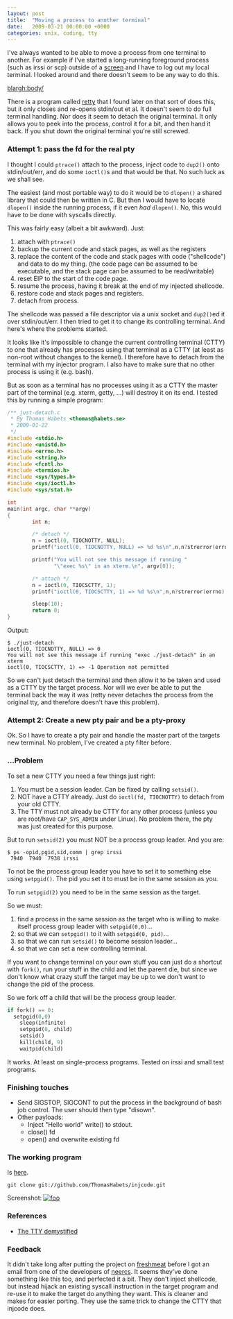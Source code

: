 ```yaml
---
layout: post
title:  "Moving a process to another terminal"
date:   2009-03-21 00:00:00 +0000
categories: unix, coding, tty
---
```


I've always wanted to be able to move a process from one terminal to
another. For example if I've started a long-running foreground process
(such as irssi or scp) outside of a
[screen](http://www.gnu.org/software/screen/) and I have to log out my
local terminal. I looked around and there doesn't seem to be any way
to do this.

<blargh:body/>

There is a program called
[retty](http://pasky.or.cz/~pasky/dev/retty/) that I found later on
that sort of does this, but it only closes and re-opens stdin/out et
al. It doesn't seem to do full terminal handling. Nor does it seem to
detach the original terminal. It only allows you to peek into the
process, control it for a bit, and then hand it back. If you shut down
the original terminal you're still screwed.

### Attempt 1: pass the fd for the real pty

I thought I could `ptrace()` attach to the process, inject code to
`dup2()` onto stdin/out/err, and do some `ioctl()`s and that would be
that. No such luck as we shall see.

The easiest (and most portable way) to do it would be to `dlopen()` a
shared library that could then be written in C. But then I would have
to locate `dlopen()` inside the running process, if it even *had*
`dlopen()`. No, this would have to be done with syscalls directly.

This was fairly easy (albeit a bit awkward). Just:

1. attach with `ptrace()`
2. backup the current code and stack pages, as well as the registers
3. replace the content of the code and stack pages with code ("shellcode") and data to do my thing. (the code page can be assumed to be executable, and the stack page can be assumed to be read/writable)
4. reset EIP to the start of the code page.
5. resume the process, having it break at the end of my injected shellcode.
6. restore code and stack pages and registers.
7. detach from process.

The shellcode was passed a file descriptor via a unix socket and
`dup2()`ed it over stdin/out/err. I then tried to get it to change its
controlling terminal. And here's where the problems started.

It looks like it's impossible to change the current controlling terminal
(CTTY) to one that already has processes using that terminal as a CTTY (at least
as non-root without changes to the kernel). I therefore have to detach
from the terminal with my injector program. I also have to make sure that no
other process is using it (e.g. bash).

But as soon as a terminal has no processes using it as a CTTY the
master part of the terminal (e.g. xterm, getty, ...) will destroy it on
its end. I tested this by running a simple program:

```c
/** just-detach.c
 * By Thomas Habets <thomas@habets.se>
 * 2009-01-22
 */
#include <stdio.h>
#include <unistd.h>
#include <errno.h>
#include <string.h>
#include <fcntl.h>
#include <termios.h>
#include <sys/types.h>
#include <sys/ioctl.h>
#include <sys/stat.h>

int
main(int argc, char **argv)
{
        int n;

        /* detach */
        n = ioctl(0, TIOCNOTTY, NULL);
        printf("ioctl(0, TIOCNOTTY, NULL) => %d %s\n",n,n?strerror(errno):"");

        printf("You will not see this message if running "
               "\"exec %s\" in an xterm.\n", argv[0]);

        /* attach */
        n = ioctl(0, TIOCSCTTY, 1);
        printf("ioctl(0, TIOCSCTTY, 1) => %d %s\n",n,n?strerror(errno):"");

        sleep(10);
        return 0;
}
```

Output:
```shell
$ ./just-detach
ioctl(0, TIOCNOTTY, NULL) => 0
You will not see this message if running "exec ./just-detach" in an xterm
ioctl(0, TIOCSCTTY, 1) => -1 Operation not permitted
```

So we can't just detach the terminal and then allow it to be taken and
used as a CTTY by the target process. Nor will we ever be able to
put the terminal back the way it was (retty never detaches the process
from the original tty, and therefore doesn't have this problem).

### Attempt 2: Create a new pty pair and be a pty-proxy

Ok. So I have to create a pty pair and handle the master part
of the targets new terminal. No problem, I've created a pty filter
before.

### ...Problem

To set a new CTTY you need a few things just right:

1. You must be a session leader. Can be fixed by calling `setsid()`.
2. NOT have a CTTY already. Just do `ioctl(fd, TIOCNOTTY)` to detach from your old CTTY.
3. The TTY must not already be CTTY for any other process (unless you
   are root/have `CAP_SYS_ADMIN` under Linux). No problem there, the pty
   was just created for this purpose.

But to run `setsid(2)` you must NOT be a process group leader. And you are:

```shell
$ ps -opid,pgid,sid,comm | grep irssi
 7940  7940  7938 irssi
```

To not be the process group leader you have to set it to something
else using `setpgid()`. The pid you set it to must be in the same
session as you.

To run `setpgid(2)` you need to be in the same session as the target.

  So we must:

1. find a process in the same session as the target who is willing to
   make itself process group leader with `setpgid(0,0)`...
2. so that we can `setpgid()` to it with `setpgid(0, pid)`...
3. so that we can run `setsid()` to become session leader...
4. so that we can set a new controlling terminal.

If you want to change terminal on your own stuff you can just do
a shortcut with `fork()`, run your stuff in the child and let the
parent die, but since we don't know what crazy stuff the target
may be up to we don't want to change the pid of the process.

So we fork off a child that will be the process group leader.

```python
if fork() == 0:
  setpgid(0,0)
    sleep(infinite)
    setpgid(0, child)
    setsid()
    kill(child, 9)
    waitpid(child)
```

It works. At least on single-process programs. Tested on irssi and
small test programs.

### Finishing touches

* Send SIGSTOP, SIGCONT to put the process in the background of bash job control. The user should then type "disown".
* Other payloads:
  * Inject "Hello world" write() to stdout.
  * close() fd
  * open() and overwrite existing fd

### The working program

Is [here](http://github.com/ThomasHabets/injcode).

```shell
git clone git://github.com/ThomasHabets/injcode.git
```

Screenshot:
[![foo](http://www.habets.pp.se/synscan/images/injcode_small.png)](http://www.habets.pp.se/synscan/images.php?img=injcode)


### References

* [The TTY demystified](http://www.linusakesson.net/programming/tty/index.php)

### Feedback

It didn't take long after putting the project on
[freshmeat](http://freshmeat.net) before I got an email from one of
the developers of [neercs](http://caca.zoy.org/wiki/neercs). It seems
they've done something like this too, and perfected it a bit.  They
don't inject shellcode, but instead hijack an existing syscall
instruction in the target program and re-use it to make the target do
anything they want.  This is cleaner and makes for easier
porting. They use the same trick to change the CTTY that injcode does.
